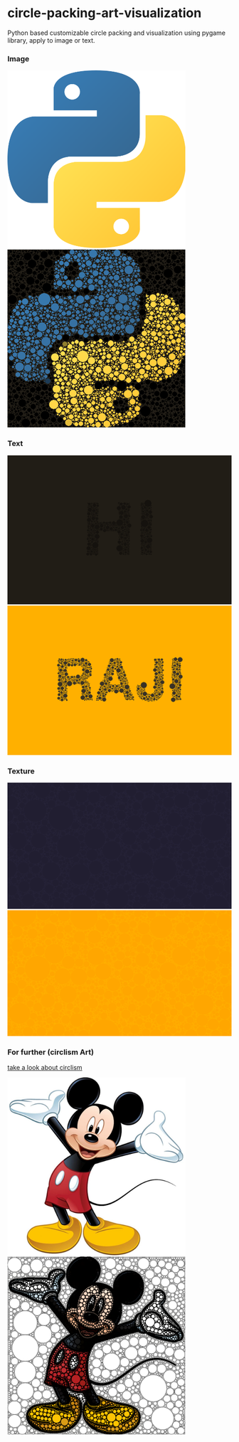 # circle-packing-art-visualization
Python based customizable circle packing and visualization using pygame library, apply to image or text.

### Image
<p><a target="_blank" rel="noopener noreferrer" href="https://github.com/pthavarasa/circle-packing-art-visualization/raw/master/images/python_logo.png"><img src="https://github.com/pthavarasa/circle-packing-art-visualization/raw/master/images/python_logo.png" style="max-width:100%;" width="400px"></a><a target="_blank" rel="noopener noreferrer" href="https://github.com/pthavarasa/circle-packing-art-visualization/raw/master/images/circle_packing_image.png"><img src="https://github.com/pthavarasa/circle-packing-art-visualization/raw/master/images/circle_packing_image.png" style="max-width:100%;" width="400px"></a></p>

### Text
![](images/circle_packing_text.png)
![](images/circle_packing_text2.png)

### Texture
![](images/circle.png)
![](images/circle1.png)

### For further (circlism Art)
[take a look about circlism](https://github.com/ArihantJain456/Circlism)
<p><a target="_blank" rel="noopener noreferrer" href="https://github.com/ArihantJain456/Circlism/blob/master/images/input/cart.jpg"><img src="https://github.com/ArihantJain456/Circlism/raw/master/images/input/cart.jpg" style="max-width:100%;" width="400px"></a><a target="_blank" rel="noopener noreferrer" href="https://github.com/ArihantJain456/Circlism/blob/master/images/output/cartoon_out.png"><img src="https://github.com/ArihantJain456/Circlism/raw/master/images/output/cartoon_out.png" style="max-width:100%;" width="400px"></a></p>
